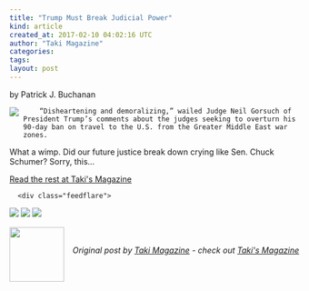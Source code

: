 ```yaml
---
title: "Trump Must Break Judicial Power"
kind: article
created_at: 2017-02-10 04:02:16 UTC
author: "Taki Magazine"
categories: 
tags: 
layout: post
---
```

by Patrick J. Buchanan<br>
	  

<img src="http://takimag.com/images/uploads/bigstock-Hand-holding-judges-gavel-Vin-169631459.jpg" style="float:left;margin-right:8px;">
	






	
		“Disheartening and demoralizing,” wailed Judge Neil Gorsuch of President Trump’s comments about the judges seeking to overturn his 90-day ban on travel to the U.S. from the Greater Middle East war zones.

What a wimp. Did our future justice break down crying like Sen. Chuck Schumer? Sorry, this...
	<p><a href="http://takimag.com/article/trump_must_break_judicial_power_patrick_buchanan">Read the rest at Taki's Magazine</a></p>
						
	  
	  
	  
	  <div class="feedflare">
<a href="http://feeds.feedburner.com/~ff/takimag?a=ZUIhSK0ecDM:4fO63d6cssU:yIl2AUoC8zA"><img src="http://feeds.feedburner.com/~ff/takimag?d=yIl2AUoC8zA" border="0"></a> <a href="http://feeds.feedburner.com/~ff/takimag?a=ZUIhSK0ecDM:4fO63d6cssU:qj6IDK7rITs"><img src="http://feeds.feedburner.com/~ff/takimag?d=qj6IDK7rITs" border="0"></a> <a href="http://feeds.feedburner.com/~ff/takimag?a=ZUIhSK0ecDM:4fO63d6cssU:gIN9vFwOqvQ"><img src="http://feeds.feedburner.com/~ff/takimag?i=ZUIhSK0ecDM:4fO63d6cssU:gIN9vFwOqvQ" border="0"></a>
</div><img src="http://feeds.feedburner.com/~r/takimag/~4/ZUIhSK0ecDM" height="1" width="1" alt=""><div class="author">
  <img src="http://takimag.com/images/global/taki_tm_v2.png" style="width: 96px; height: 96;">
  <span style="position: absolute; padding: 32px 15px;">
    <i>Original post by <a href="http://twitter.com/takimag">Taki Magazine</a> - check out <a href="http://takimag.com/article/">Taki&#39;s Magazine</a></i>
  </span>
</div>
